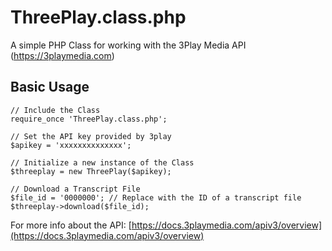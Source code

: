 # ThreePlay.class.php
A simple PHP Class for working with the 3Play Media API (https://3playmedia.com)

## Basic Usage
```
// Include the Class
require_once 'ThreePlay.class.php';

// Set the API key provided by 3play
$apikey = 'xxxxxxxxxxxxxx';

// Initialize a new instance of the Class
$threeplay = new ThreePlay($apikey);

// Download a Transcript File
$file_id = '0000000'; // Replace with the ID of a transcript file
$threeplay->download($file_id);
```

For more info about the API: [https://docs.3playmedia.com/apiv3/overview](https://docs.3playmedia.com/apiv3/overview)
